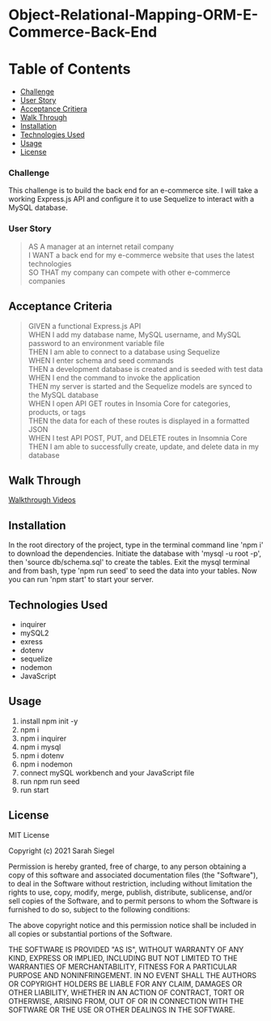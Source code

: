 # Object-Relational-Mapping-ORM-E-Commerce-Back-End

# Table of Contents
* [Challenge](#challenge)
* [User Story](#user-story)
* [Acceptance Critiera](#acceptance-criteria)
* [Walk Through](#walk-through)
* [Installation](#installation)
* [Technologies Used](#technologies-used)
* [Usage](#usage)
* [License](#license)

### Challenge
This challenge is to build the back end for an e-commerce site. I will take a working Express.js API and configure it to use Sequelize to interact with a MySQL database.

### User Story
> AS A manager at an internet retail company\
> I WANT a back end for my e-commerce website that uses the latest technologies\
> SO THAT my company can compete with other e-commerce companies

## Acceptance Criteria 
> GIVEN a functional Express.js API\
> WHEN I add my database name, MySQL username, and MySQL password to an environment variable file\
> THEN I am able to connect to a database using Sequelize\
> WHEN I enter schema and seed commands\
> THEN a development database is created and is seeded with test data\
> WHEN I end the command to invoke the application\
> THEN my server is started and the Sequelize models are synced to the MySQL database\
> WHEN I open API GET routes in Insomia Core for categories, products, or tags\
> THEN the data for each of these routes is displayed in a formatted JSON\
> WHEN I test API POST, PUT, and DELETE routes in Insomnia Core\
> THEN I am able to successfully create, update, and delete data in my database

## Walk Through
[Walkthrough Videos]()

## Installation
In the root directory of the project, type in the terminal command line 'npm i' to download the dependencies. Initiate the database with 'mysql -u root -p', then 'source db/schema.sql' to create the tables. Exit the mysql terminal and from bash, type 'npm run seed' to seed the data into your tables. Now you can run 'npm start' to start your server.

## Technologies Used
* inquirer
* mySQL2
* exress
* dotenv
* sequelize
* nodemon
* JavaScript

## Usage
1. install npm init -y
2. npm i
3. npm i inquirer
4. npm i mysql
5. npm i dotenv
6. npm i nodemon
7. connect mySQL workbench and your JavaScript file
8. run npm run seed
9. run start

## License 
MIT License

Copyright (c) 2021 Sarah Siegel

Permission is hereby granted, free of charge, to any person obtaining a copy of this software and associated documentation files (the "Software"), to deal in the Software without restriction, including without limitation the rights to use, copy, modify, merge, publish, distribute, sublicense, and/or sell copies of the Software, and to permit persons to whom the Software is furnished to do so, subject to the following conditions:

The above copyright notice and this permission notice shall be included in all copies or substantial portions of the Software.

THE SOFTWARE IS PROVIDED "AS IS", WITHOUT WARRANTY OF ANY KIND, EXPRESS OR IMPLIED, INCLUDING BUT NOT LIMITED TO THE WARRANTIES OF MERCHANTABILITY, FITNESS FOR A PARTICULAR PURPOSE AND NONINFRINGEMENT. IN NO EVENT SHALL THE AUTHORS OR COPYRIGHT HOLDERS BE LIABLE FOR ANY CLAIM, DAMAGES OR OTHER LIABILITY, WHETHER IN AN ACTION OF CONTRACT, TORT OR OTHERWISE, ARISING FROM, OUT OF OR IN CONNECTION WITH THE SOFTWARE OR THE USE OR OTHER DEALINGS IN THE SOFTWARE.
